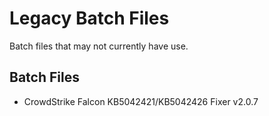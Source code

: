 # Legacy Batch Files
Batch files that may not currently have use.

## Batch Files
- CrowdStrike Falcon KB5042421/KB5042426 Fixer v2.0.7
